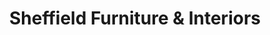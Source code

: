 ---
title: "Sheffield Furniture & Interiors"
url: /malvern/sheffield-furniture-und-interiors/
shop: Möbel
---